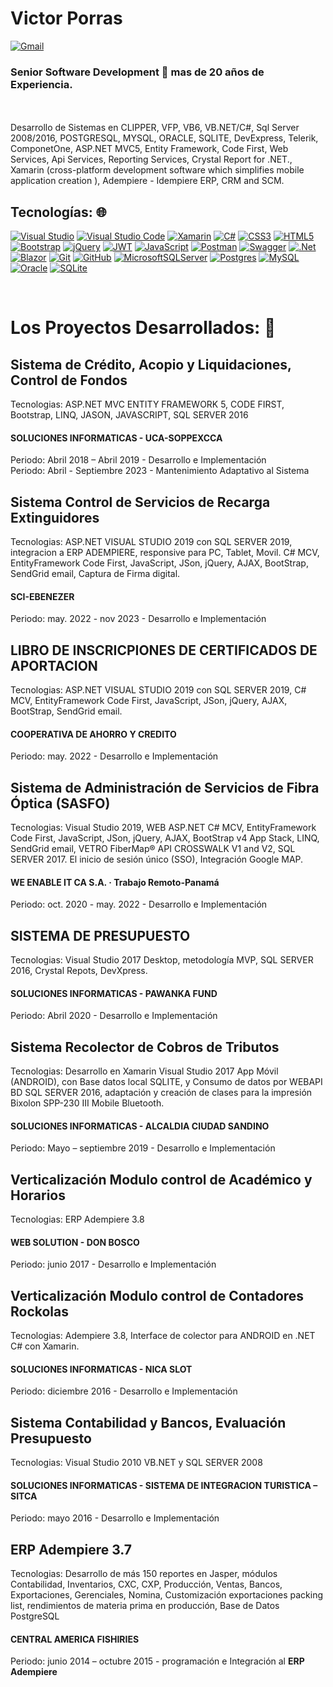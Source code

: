 # Victor Porras
[![Gmail](https://img.shields.io/badge/Gmail-D14836?style=for-the-badge&logo=gmail&logoColor=white)](mailto:mrrum70@gmail.com)
### Senior Software Development 👋 mas de 20 años de Experiencia.
</br>

</br>
Desarrollo de Sistemas en CLIPPER, VFP, VB6, VB.NET/C#, Sql Server 2008/2016, POSTGRESQL, MYSQL, ORACLE, SQLITE, DevExpress, Telerik, ComponetOne, ASP.NET MVC5, Entity Framework, Code First, Web Services, Api Services, Reporting Services, Crystal Report for .NET., Xamarin (cross-platform development software which simplifies mobile application creation ), Adempiere - Idempiere ERP, CRM and SCM.

## Tecnologías: 🌐

[![Visual Studio](https://img.shields.io/badge/visual-studio-marketplace?style=for-the-badge&logo=mysql&logoColor=white&labelColor=101010)]()
[![Visual Studio Code](https://img.shields.io/badge/Visual%20Studio%20Code-0078d7.svg?style=for-the-badge&logo=visual-studio-code&logoColor=white)]()
[![Xamarin](https://img.shields.io/badge/Xamarin-3199DC?style=for-the-badge&logo=xamarin&logoColor=white)]()
[![C#](https://img.shields.io/badge/c%23-%23239120.svg?style=for-the-badge&logo=c-sharp&logoColor=white)]()
[![CSS3](https://img.shields.io/badge/css3-%231572B6.svg?style=for-the-badge&logo=css3&logoColor=white)]()
[![HTML5](https://img.shields.io/badge/html5-%23E34F26.svg?style=for-the-badge&logo=html5&logoColor=white)]()
[![Bootstrap](https://img.shields.io/badge/bootstrap-%238511FA.svg?style=for-the-badge&logo=bootstrap&logoColor=white)]()
[![jQuery](https://img.shields.io/badge/jquery-%230769AD.svg?style=for-the-badge&logo=jquery&logoColor=white)]()
[![JWT](https://img.shields.io/badge/JWT-black?style=for-the-badge&logo=JSON%20web%20tokens)]()
[![JavaScript](https://img.shields.io/badge/javascript-%23323330.svg?style=for-the-badge&logo=javascript&logoColor=%23F7DF1E)]()
[![Postman](https://img.shields.io/badge/Postman-FF6C37?style=for-the-badge&logo=postman&logoColor=white)]()
[![Swagger](https://img.shields.io/badge/-Swagger-%23Clojure?style=for-the-badge&logo=swagger&logoColor=white)]()
[![.Net](https://img.shields.io/badge/.NET-5C2D91?style=for-the-badge&logo=.net&logoColor=white)]()
[![Blazor](https://img.shields.io/badge/blazor-%235C2D91.svg?style=for-the-badge&logo=blazor&logoColor=white)]()
[![Git](https://img.shields.io/badge/git-%23F05033.svg?style=for-the-badge&logo=git&logoColor=white)]()
[![GitHub](https://img.shields.io/badge/github-%23121011.svg?style=for-the-badge&logo=github&logoColor=white)]()
[![MicrosoftSQLServer](https://img.shields.io/badge/Microsoft%20SQL%20Server-CC2927?style=for-the-badge&logo=microsoft%20sql%20server&logoColor=white)]()
[![Postgres](https://img.shields.io/badge/postgres-%23316192.svg?style=for-the-badge&logo=postgresql&logoColor=white)]()
[![MySQL](https://img.shields.io/badge/MySQL-4479A1?style=for-the-badge&logo=mysql&logoColor=white&labelColor=101010)]()
[![Oracle](https://img.shields.io/badge/Oracle-F80000?style=for-the-badge&logo=oracle&logoColor=white)]()
[![SQLite](https://img.shields.io/badge/sqlite-%2307405e.svg?style=for-the-badge&logo=sqlite&logoColor=white)]()


</br>

# Los Proyectos Desarrollados: 🔭

## Sistema de Crédito, Acopio y Liquidaciones, Control de Fondos
Tecnologias: ASP.NET MVC ENTITY FRAMEWORK 5, CODE FIRST, Bootstrap, LINQ, JASON, JAVASCRIPT, SQL SERVER 2016
#### SOLUCIONES INFORMATICAS -	UCA-SOPPEXCCA
Periodo: Abril 2018 – Abril 2019 - Desarrollo e Implementación
</br>
Periodo: Abril - Septiembre 2023 - Mantenimiento Adaptativo al Sistema

## Sistema Control de Servicios de Recarga Extinguidores
Tecnologias: ASP.NET VISUAL STUDIO 2019 con SQL SERVER 2019, integracion a ERP ADEMPIERE, responsive para PC, Tablet, Movil. C# MCV, EntityFramework Code First, JavaScript, JSon, jQuery, AJAX, BootStrap, SendGrid email, Captura de Firma digital.
#### SCI-EBENEZER
Periodo: may. 2022 - nov 2023 - Desarrollo e Implementación
</br>

## LIBRO DE INSCRICPIONES DE CERTIFICADOS DE APORTACION
Tecnologias: ASP.NET VISUAL STUDIO 2019 con SQL SERVER 2019, C# MCV, EntityFramework Code First, JavaScript, JSon, jQuery, AJAX, BootStrap, SendGrid email.
#### COOPERATIVA DE AHORRO Y CREDITO
Periodo: may. 2022 - Desarrollo e Implementación
</br>

## Sistema de Administración de Servicios de Fibra Óptica (SASFO)
Tecnologias: Visual Studio 2019, WEB ASP.NET C# MCV, EntityFramework Code First, JavaScript, JSon, jQuery, AJAX, BootStrap v4 App Stack, LINQ, SendGrid email, VETRO FiberMap® API CROSSWALK V1 and V2, SQL SERVER 2017. El inicio de sesión único (SSO), Integración Google MAP.
#### WE ENABLE IT CA S.A. · Trabajo Remoto-Panamá
Periodo: oct. 2020 - may. 2022 - Desarrollo e Implementación
</br>

## SISTEMA DE PRESUPUESTO
Tecnologias: Visual Studio 2017 Desktop, metodología MVP, SQL SERVER 2016, Crystal Repots, DevXpress.
#### SOLUCIONES INFORMATICAS -	PAWANKA FUND
Periodo: Abril 2020 - Desarrollo e Implementación
</br>

## Sistema Recolector de Cobros de Tributos
Tecnologias: Desarrollo en Xamarin Visual Studio 2017 App Móvil (ANDROID), con Base datos local SQLITE, y Consumo de datos por WEBAPI BD SQL SERVER 2016, adaptación y creación de clases para la impresión Bixolon SPP-230 III Mobile Bluetooth.
#### SOLUCIONES INFORMATICAS -	ALCALDIA CIUDAD SANDINO
Periodo: Mayo – septiembre 2019 - Desarrollo e Implementación
</br>

## Verticalización Modulo control de Académico y Horarios
Tecnologias: ERP Adempiere 3.8 
#### WEB SOLUTION - DON BOSCO 
Periodo: junio 2017 - Desarrollo e Implementación
</br>

## Verticalización Modulo control de Contadores Rockolas
Tecnologias: Adempiere 3.8, Interface de colector para ANDROID en .NET C# con Xamarin.
#### SOLUCIONES INFORMATICAS - NICA SLOT 
Periodo: diciembre 2016 - Desarrollo e Implementación
</br>

## Sistema Contabilidad y Bancos, Evaluación Presupuesto
Tecnologias: Visual Studio 2010 VB.NET y SQL SERVER 2008
#### SOLUCIONES INFORMATICAS - SISTEMA DE INTEGRACION TURISTICA – SITCA
Periodo: mayo 2016 - Desarrollo e Implementación
</br>

## ERP Adempiere 3.7
Tecnologias: Desarrollo de más 150 reportes en Jasper, módulos Contabilidad, Inventarios, CXC, CXP, Producción, Ventas, Bancos, Exportaciones, Gerenciales, Nomina, Customización exportaciones packing list, rendimientos de materia prima en producción, Base de Datos PostgreSQL
#### CENTRAL AMERICA FISHIRIES  
Periodo: junio 2014 – octubre 2015 - programación e Integración al **ERP Adempiere**
</br>





<!-- **mrruma70/mrruma70** is a ✨ _special_ ✨ repository because its `README.md` (this file) appears on your GitHub profile.

Here are some ideas to get you started:

- 🔭 I’m currently working on ...
- 🌱 I’m currently learning ...
- 👯 I’m looking to collaborate on ...
- 🤔 I’m looking for help with ...
- 💬 Ask me about ...
- 📫 How to reach me: ...
- 😄 Pronouns: ...
- ⚡ Fun fact: ...
-->
